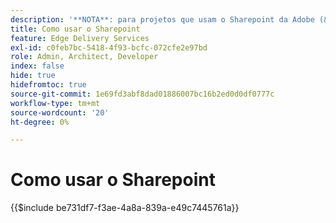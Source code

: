 ```yaml
---
description: '**NOTA**: para projetos que usam o Sharepoint da Adobe (&lt;https://adobe.sharepoint.com&gt;), continue aqui.'
title: Como usar o Sharepoint
feature: Edge Delivery Services
exl-id: c0feb7bc-5418-4f93-bcfc-072cfe2e97bd
role: Admin, Architect, Developer
index: false
hide: true
hidefromtoc: true
source-git-commit: 1e69fd3abf8dad01886007bc16b2ed0d0df0777c
workflow-type: tm+mt
source-wordcount: '20'
ht-degree: 0%

---
```


# Como usar o Sharepoint

{{$include be731df7-f3ae-4a8a-839a-e49c7445761a}}

